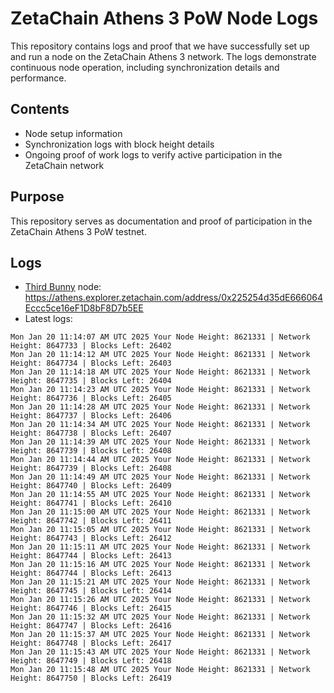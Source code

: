 # ZetaChain Athens 3 PoW Node Logs
This repository contains logs and proof that we have successfully set up and run a node on the ZetaChain Athens 3 network. The logs demonstrate continuous node operation, including synchronization details and performance.

## Contents
- Node setup information
- Synchronization logs with block height details
- Ongoing proof of work logs to verify active participation in the ZetaChain network

## Purpose
This repository serves as documentation and proof of participation in the ZetaChain Athens 3 PoW testnet.

## Logs

- [Third Bunny](https://thirdbunny.xyz/) node: https://athens.explorer.zetachain.com/address/0x225254d35dE666064Eccc5ce16eF1D8bF8D7b5EE
- Latest logs:
```
Mon Jan 20 11:14:07 AM UTC 2025 Your Node Height: 8621331 | Network Height: 8647733 | Blocks Left: 26402
Mon Jan 20 11:14:12 AM UTC 2025 Your Node Height: 8621331 | Network Height: 8647734 | Blocks Left: 26403
Mon Jan 20 11:14:18 AM UTC 2025 Your Node Height: 8621331 | Network Height: 8647735 | Blocks Left: 26404
Mon Jan 20 11:14:23 AM UTC 2025 Your Node Height: 8621331 | Network Height: 8647736 | Blocks Left: 26405
Mon Jan 20 11:14:28 AM UTC 2025 Your Node Height: 8621331 | Network Height: 8647737 | Blocks Left: 26406
Mon Jan 20 11:14:34 AM UTC 2025 Your Node Height: 8621331 | Network Height: 8647738 | Blocks Left: 26407
Mon Jan 20 11:14:39 AM UTC 2025 Your Node Height: 8621331 | Network Height: 8647739 | Blocks Left: 26408
Mon Jan 20 11:14:44 AM UTC 2025 Your Node Height: 8621331 | Network Height: 8647739 | Blocks Left: 26408
Mon Jan 20 11:14:49 AM UTC 2025 Your Node Height: 8621331 | Network Height: 8647740 | Blocks Left: 26409
Mon Jan 20 11:14:55 AM UTC 2025 Your Node Height: 8621331 | Network Height: 8647741 | Blocks Left: 26410
Mon Jan 20 11:15:00 AM UTC 2025 Your Node Height: 8621331 | Network Height: 8647742 | Blocks Left: 26411
Mon Jan 20 11:15:05 AM UTC 2025 Your Node Height: 8621331 | Network Height: 8647743 | Blocks Left: 26412
Mon Jan 20 11:15:11 AM UTC 2025 Your Node Height: 8621331 | Network Height: 8647744 | Blocks Left: 26413
Mon Jan 20 11:15:16 AM UTC 2025 Your Node Height: 8621331 | Network Height: 8647744 | Blocks Left: 26413
Mon Jan 20 11:15:21 AM UTC 2025 Your Node Height: 8621331 | Network Height: 8647745 | Blocks Left: 26414
Mon Jan 20 11:15:26 AM UTC 2025 Your Node Height: 8621331 | Network Height: 8647746 | Blocks Left: 26415
Mon Jan 20 11:15:32 AM UTC 2025 Your Node Height: 8621331 | Network Height: 8647747 | Blocks Left: 26416
Mon Jan 20 11:15:37 AM UTC 2025 Your Node Height: 8621331 | Network Height: 8647748 | Blocks Left: 26417
Mon Jan 20 11:15:43 AM UTC 2025 Your Node Height: 8621331 | Network Height: 8647749 | Blocks Left: 26418
Mon Jan 20 11:15:48 AM UTC 2025 Your Node Height: 8621331 | Network Height: 8647750 | Blocks Left: 26419
```

